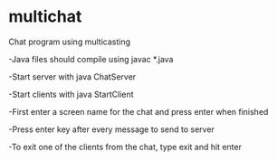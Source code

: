 # multichat
Chat program using multicasting

-Java files should compile using javac *.java

-Start server with java ChatServer

-Start clients with java StartClient

-First enter a screen name for the chat and press enter when finished

-Press enter key after every message to send to server

-To exit one of the clients from the chat, type exit and hit enter
